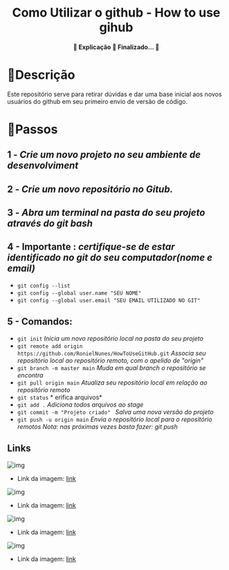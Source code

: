  
<h1 align="center">
  Como Utilizar o github - How to use gihub
</h1>


<h4 align="center">
  🚧  Explicação 🚀 Finalizado...  🚧
</h4>

<h1>
   🚀Descrição
</h1>
<p>
 Este repositório serve para retirar dúvidas e dar uma base inicial aos novos usuários do github em seu primeiro envio de versão de código. 
</p>
 
<h1>
    🎯Passos
</h1>


## 1 - *Crie um novo projeto no seu ambiente de desenvolviment*



##  2 - *Crie um novo repositório no Gitub.*


##  3 - *Abra um terminal na pasta do seu projeto através do git bash*


## 4 - Importante : *certifique-se de estar identificado no git do seu computador(nome e email)* 
 * `git config --list`
 * `git config --global user.name "SEU NOME"`
 * `git config --global user.email "SEU EMAIL UTILIZADO NO GIT"`

##  5 - Comandos: 
 * `git init` *Inicia um novo repositório local na pasta do seu projeto*
 * `git remote add origin https://github.com/RonielNunes/HowToUseGitHub.git` *Associa seu repositório  local ao repositório remoto, com o apelido de "origin"*
 * `git branch -m master main` *Muda em qual branch o repositório se encontra*
 * `git pull origin main` *Atualiza seu repositório local em relação ao repositório remoto*
 * `git status` * erifica arquivos*
 * `git add .` *Adiciona todos arquivos ao stage*
 *  `git commit -m "Projeto criado" ` *Salva uma nova versão do projeto*
 *  `git push -u origin main` *Envia o repositório local para o repositório remotos Nota: nas próximas vezes basta fazer: git push*


## Links 

![img](https://image.slidesharecdn.com/github-git-cheat-sheet-140327004248-phpapp02/95/github-gitcheatsheet-1-638.jpg?cb=1395881032)

- Link da imagem: [link](https://image.slidesharecdn.com/github-git-cheat-sheet-140327004248-phpapp02/95/github-gitcheatsheet-1-638.jpg?cb=1395881032)


![img](https://intellipaat.com/mediaFiles/2019/03/Git-Cheat-Sheet.jpg)

- Link da imagem: [link](https://intellipaat.com/mediaFiles/2019/03/Git-Cheat-Sheet.jpg)

![img](https://www.git-tower.com/learn/cheat-sheets/git-pt/git-cheat-sheet-large01-pt.png)

- Link da imagem: [link](https://www.git-tower.com/learn/cheat-sheets/git-pt/git-cheat-sheet-large01-pt.png)

![img](https://i.redd.it/8341g68g1v7y.png)

- Link da imagem: [link](https://i.redd.it/8341g68g1v7y.png)


